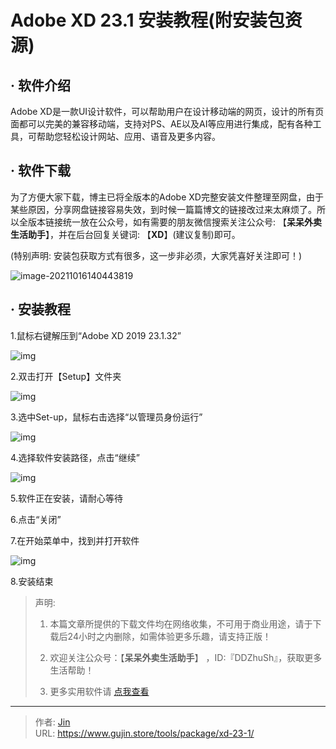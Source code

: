 # Adobe XD 23.1 安装教程(附安装包资源)


## · 软件介绍
Adobe XD是一款UI设计软件，可以帮助用户在设计移动端的网页，设计的所有页面都可以完美的兼容移动端，支持对PS、AE以及AI等应用进行集成，配有各种工具，可帮助您轻松设计网站、应用、语音及更多内容。

## · 软件下载
为了方便大家下载，博主已将全版本的Adobe XD完整安装文件整理至网盘，由于某些原因，分享网盘链接容易失效，到时候一篇篇博文的链接改过来太麻烦了。所以全版本链接统一放在公众号，如有需要的朋友微信搜索关注公众号: 【**呆呆外卖生活助手**】，并在后台回复关键词: 【**XD**】(建议复制)即可。

(特别声明: 安装包获取方式有很多，这一步非必须，大家凭喜好关注即可！)

![image-20211016140443819](https://img.gujin.store/img/image-20211016140443819.png)

## · 安装教程

1.鼠标右键解压到“Adobe XD 2019 23.1.32”

![img](https://img.gujin.store/img/v2-f1f1ac28d7fb746106cf8cd4a6405bef_720w.png)

2.双击打开【Setup】文件夹

![img](https://img.gujin.store/img/v2-2d112258c43f41d10c0e3dd6118af386_720w.png)

3.选中Set-up，鼠标右击选择“以管理员身份运行”

![img](https://img.gujin.store/img/v2-76add90541dd407c549b9b920629a19e_720w.png)

4.选择软件安装路径，点击“继续”

![img](https://img.gujin.store/img/v2-fc7faaa7244d77e1ff011381a18a6124_720w.png)

5.软件正在安装，请耐心等待

6.点击“关闭”

7.在开始菜单中，找到并打开软件

![img](https://img.gujin.store/img/v2-5b1624181329567ac8d38c0fba94db8e_720w.png)

8.安装结束




> 声明: 
>
> 1. 本篇文章所提供的下载文件均在网络收集，不可用于商业用途，请于下载后24小时之内删除，如需体验更多乐趣，请支持正版！
>
> 2. 欢迎关注公众号：【**呆呆外卖生活助手**】 ，ID:『DDZhuSh』，获取更多生活帮助！
>
> 3. 更多实用软件请  [点我查看](/tools)

---

> 作者: [Jin](https://img.gujin.store/img/favicon.ico)  
> URL: https://www.gujin.store/tools/package/xd-23-1/  

